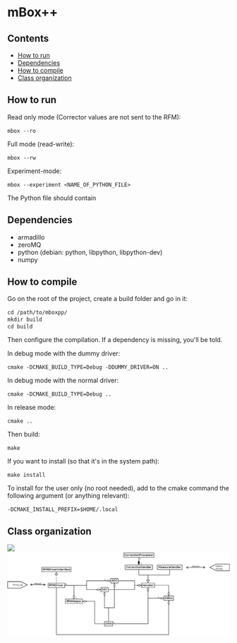 # mBox++

## Contents
 * [How to run](#run-howto)
 * [Dependencies](#deps)
 * [How to compile](#compile-howto)
 * [Class organization](#diagram)

## <a name="run-howto"></a> How to run

Read only mode (Corrector values are not sent to the RFM):

    mbox --ro

Full mode (read-write):

    mbox --rw

Experiment-mode:

    mbox --experiment <NAME_OF_PYTHON_FILE>

The Python file should contain


## <a name="deps"></a> Dependencies
 * armadillo
 * zeroMQ
 * python (debian: python, libpython, libpython-dev)
 * numpy


## <a name="compile-howto"></a> How to compile

Go on the root of the project, create a build folder and go in it:

    cd /path/to/mboxpp/
    mkdir build
    cd build

Then configure the compilation. If a dependency is missing, you'll be told.

In debug mode with the dummy driver:

    cmake -DCMAKE_BUILD_TYPE=Debug -DDUMMY_DRIVER=ON ..

In debug mode with the normal driver:

    cmake -DCMAKE_BUILD_TYPE=Debug ..

In release mode:

    cmake ..

Then build:

    make

If you want to install (so that it's in the system path):

    make install

To install for the user only (no root needed), add to the cmake command the
following argument (or anything relevant):

    -DCMAKE_INSTALL_PREFIX=$HOME/.local

## <a name="diagram"></a> Class organization

<!--
    Width of picture = 1200 px
    1st link is for Doxygen
    2nd for gitlab/github/direct markdown
-->
![ ](../img/mBox_classDiagram.png "Diagramme")
![ ](doc/img/mBox_classDiagram.png "Diagramme")
